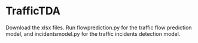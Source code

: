 # TrafficTDA

Download the xlsx files. Run flowprediction.py for the traffic flow prediction model, and incidentsmodel.py for the traffic incidents detection model.
